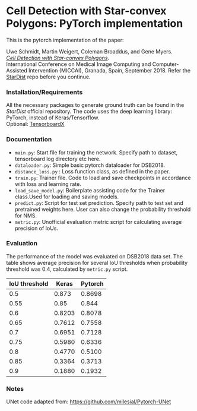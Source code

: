 # Cell Detection with Star-convex Polygons: PyTorch implementation
This is the pytorch implementation of the paper:

Uwe Schmidt, Martin Weigert, Coleman Broaddus, and Gene Myers.  
[*Cell Detection with Star-convex Polygons*](https://arxiv.org/abs/1806.03535).  
International Conference on Medical Image Computing and Computer-Assisted Intervention (MICCAI), Granada, Spain, September 2018.
Refer the [StarDist](https://github.com/mpicbg-csbd/stardist) repo before you continue.

### Installation/Requirements
All the necessary packages to generate ground truth can be found in the *StarDist* official repository.
The code uses the deep learning library: PyTorch, instead of Keras/Tensorflow.  
Optional: [TensorboardX](https://github.com/lanpa/tensorboardX)

### Documentation
- `main.py`: Start file for training the network. Specify path to dataset, tensorboard log directory etc here.
- `dataloader.py`: Simple basic pytorch dataloader for DSB2018.
- `distance_loss.py` : Loss function class, as defined in the paper.
- `train.py`: Trainer file. Code to load and save checkpoints in accordance with loss and learning rate.
- `load_save_model.py`: Boilerplate assisting code for the Trainer class.Used for loading and saving models.
- `predict.py`: Script for test set prediction. Specify path to test set and pretrained weights here. User can also change the probability threshold for NMS.
- `metric.py`: Unofficial evaluation metric script for calculating average precision of IoUs.

### Evaluation
The performance of the model was evaluated on DSB2018 data set.
The table shows average precision for several IoU thresholds when probability threshold was 0.4, calculated by `metric.py` script.
  
| IoU threshold | Keras | Pytorch |
|------|--------|---------|
| 0.5 | 0.873 | 0.8698 |
| 0.55 | 0.85 | 0.844 |
| 0.6 | 0.8203 | 0.8078 |
| 0.65 | 0.7612 | 0.7558 |
| 0.7 | 0.6951 | 0.7128 |
| 0.75 | 0.5980 | 0.6336 |
| 0.8 | 0.4770 | 0.5100 |
| 0.85 | 0.3364 | 0.3713 |
| 0.9 | 0.1880 | 0.1932 |  

### Notes
UNet code adapted from: https://github.com/milesial/Pytorch-UNet
